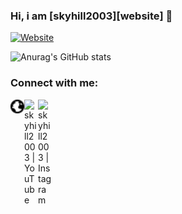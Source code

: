 ### Hi, i am [skyhill2003][website] 👋

[![Website](https://img.shields.io/website?label=skyhill2003.bplaced.net&style=for-the-badge&url=http%3A%2F%2Fskyhill2003.bplaced.net)](http://skyhill2003.bplaced.net)

![Anurag's GitHub stats](https://github-readme-stats.vercel.app/api?username=skyhill2003&show_icons=true&theme=syntwave&hide=contribs,prs,stars)

### Connect with me:
[<img align="left" alt="skyhill2003.bplaced.net" width="22px" src="https://raw.githubusercontent.com/iconic/open-iconic/master/svg/globe.svg" />](http://skyhill2003.bplaced.net)
[<img align="left" alt="skyhill2003 | YouTube" width="22px" src="https://cdn.jsdelivr.net/npm/simple-icons@v3/icons/youtube.svg" />](https://youtube.com/skyhill2003)
[<img align="left" alt="skyhill2003 | Instagram" width="22px" src="https://cdn.jsdelivr.net/npm/simple-icons@v3/icons/instagram.svg" />](https://instagram.com/skyhill2003)
